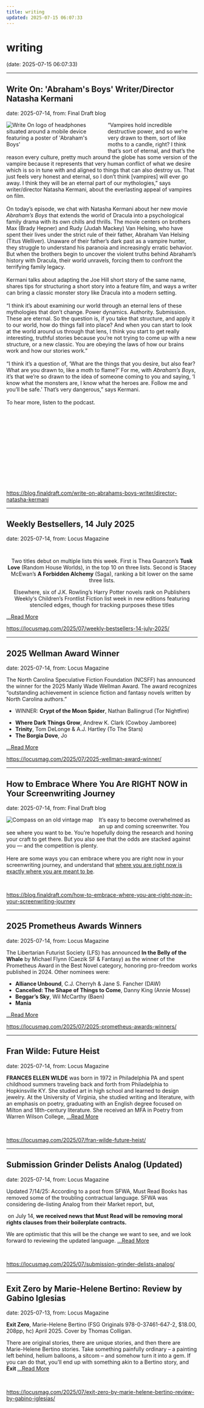 ```yaml
---
title: writing
updated: 2025-07-15 06:07:33
---
```


# writing

(date: 2025-07-15 06:07:33)

---

## Write On: 'Abraham's Boys' Writer/Director Natasha Kermani

date: 2025-07-14, from: Final Draft blog

<div class="hs-featured-image-wrapper"> 
 <a href="https://blog.finaldraft.com/write-on-abrahams-boys-writer/director-natasha-kermani" title="" class="hs-featured-image-link"> <img src="https://blog.finaldraft.com/hubfs/Write%20On%20Abrahams%20Boys%20WriterDirector%20Natasha%20Kermani.png" alt="Write On logo of headphones situated around a mobile device featuring a poster of 'Abraham's Boys'" class="hs-featured-image" style="width:auto !important; max-width:50%; float:left; margin:0 15px 15px 0;"> </a> 
</div> 
<p>“Vampires hold incredible destructive power, and so we’re very drawn to them, sort of like moths to a candle, right? I think that’s sort of eternal, and that’s the reason every culture, pretty much around the globe has some version of the vampire because it represents that very human conflict of what we desire which is so in tune with and aligned to things that can also destroy us. That just feels very honest and eternal, so I don’t think [vampires] will ever go away. I think they will be an eternal part of our mythologies,” says writer/director Natasha Kermani, about the everlasting appeal of vampires on film.&nbsp;<br><br>On today’s episode, we chat with Natasha Kermani about her new movie <em>Abraham’s Boys</em> that extends the world of Dracula into a psychological family drama with its own chills and thrills. The movie centers on brothers Max (Brady Hepner) and Rudy (Judah Mackey) Van Helsing, who have spent their lives under the strict rule of their father, Abraham Van Helsing (Titus Welliver). Unaware of their father’s dark past as a vampire hunter, they struggle to understand his paranoia and increasingly erratic behavior. But when the brothers begin to uncover the violent truths behind Abraham’s history with Dracula, their world unravels, forcing them to confront the terrifying family legacy.<br><br>Kermani talks about adapting the Joe Hill short story of the same name, shares tips for structuring a short story into a feature film, and ways a writer can bring a classic monster story like Dracula into a modern setting. &nbsp;<br><br>“I think it’s about examining our world through an eternal lens of these mythologies that don’t change. Power dynamics. Authority. Submission. These are eternal. So the question is, if you take that structure, and apply it to our world, how do things fall into place? And when you can start to look at the world around us through that lens, I think you start to get really interesting, truthful stories because you’re not trying to come up with a new structure, or a new classic. You are obeying the laws of how our brains work and how our stories work.”<br><br>“I think it’s a question of, ‘What are the things that you desire, but also fear? What are you drawn to, like a moth to flame?’ For me, with <em>Abraham’s Boys</em>, it’s that we’re so drawn to the idea of someone coming to you and saying, ‘I know what the monsters are, I know what the heroes are. Follow me and you’ll be safe.’ That’s very dangerous,” says Kermani.&nbsp;<br><br>To hear more, listen to the podcast.&nbsp;</p> 
<div> 
 <div> 
  <div class="hs-embed-wrapper" style="position: relative; overflow: hidden; width: 100%; height: auto; padding: 0; max-width: 880px; min-width: 256px; display: block; margin: auto;"> 
   <div class="hs-embed-content-wrapper"> 
    <div style="position: relative; overflow: hidden; max-width: 100%; padding-bottom: 35%; margin: 0px;">  
    </div> 
   </div> 
  </div> 
 </div> 
</div> 

<br> 

<https://blog.finaldraft.com/write-on-abrahams-boys-writer/director-natasha-kermani>

---

## Weekly Bestsellers, 14 July 2025

date: 2025-07-14, from: Locus Magazine

<div style="padding: 14px 0px 0px 0px; text-align: center;">
<p>Two titles debut on multiple lists this week. First is Thea Guanzon&#8217;s <b>Tusk Love</b> (Random House Worlds), in the top 10 on three lists. Second is Stacey McEwan&#8217;s <b>A Forbidden Alchemy</b> (Saga), ranking a bit lower on the same three lists.</p>
<p>Elsewhere, six of J.K. Rowling&#8217;s Harry Potter novels rank on Publishers Weekly&#8216;s Children&#8217;s Frontlist Fiction list week in new editions featuring stenciled edges, though for tracking purposes these titles </p></div> <a href="https://locusmag.com/2025/07/weekly-bestsellers-14-july-2025/" class="read-more">...Read More </a> 

<br> 

<https://locusmag.com/2025/07/weekly-bestsellers-14-july-2025/>

---

## 2025 Wellman Award Winner

date: 2025-07-14, from: Locus Magazine

<p></p>
<p>The North Carolina Speculative Fiction Foundation (NCSFF) has announced the winner for the 2025 Manly Wade Wellman Award. The award recognizes &#8220;outstanding achievement in science fiction and fantasy novels written by North Carolina authors.&#8221;</p>
<div class="mynomorebulletlist">
<ul>
<li>WINNER: <strong>Crypt of the Moon Spider</strong>, Nathan Ballingrud (Tor Nightfire)</li>
</ul>
<ul>
<li><strong>Where Dark Things Grow</strong>, Andrew K. Clark (Cowboy Jamboree)</li>
<li><strong>Trinity</strong>, Tom DeLonge &#38; A.J. Hartley (To The Stars)</li>
<li><strong>The Borgia Dove</strong>, Jo </li></ul></div> <a href="https://locusmag.com/2025/07/2025-wellman-award-winner/" class="read-more">...Read More </a> 

<br> 

<https://locusmag.com/2025/07/2025-wellman-award-winner/>

---

## How to Embrace Where You Are RIGHT NOW in Your Screenwriting Journey

date: 2025-07-14, from: Final Draft blog

<div class="hs-featured-image-wrapper"> 
 <a href="https://blog.finaldraft.com/how-to-embrace-where-you-are-right-now-in-your-screenwriting-journey" title="" class="hs-featured-image-link"> <img src="https://blog.finaldraft.com/hubfs/Compass%20on%20an%20old%20vintage%20map.png" alt="Compass on an old vintage map" class="hs-featured-image" style="width:auto !important; max-width:50%; float:left; margin:0 15px 15px 0;"> </a> 
</div> 
<p>It’s easy to become overwhelmed as an up and coming screenwriter. You see where you want to be. You’re hopefully doing the research and honing your craft to get there. But you also see that the odds are stacked against you — and the competition is plenty.&nbsp;<br><br>Here are some ways you can embrace where you are right now in your screenwriting journey, and understand that <span style="text-decoration: underline;">where you are right now is exactly where you are meant to be</span>.&nbsp;</p> 

<br> 

<https://blog.finaldraft.com/how-to-embrace-where-you-are-right-now-in-your-screenwriting-journey>

---

## 2025 Prometheus Awards Winners

date: 2025-07-14, from: Locus Magazine

<p>The Libertarian Futurist Society (LFS) has announced <strong>In the Belly of the Whale</strong> by Michael Flynn (Caezik SF &#38; Fantasy) as the winner of the Prometheus Award in the Best Novel category, honoring pro-freedom works published in 2024. Other nominees were:</p>
<div class="mynomorebulletlist">
<ul>
<li><strong>Alliance Unbound</strong>, C.J. Cherryh &#38; Jane S. Fancher (DAW)</li>
<li><strong>Cancelled: The Shape of Things to Come</strong>, Danny King (Annie Mosse)</li>
<li><strong>Beggar’s Sky</strong>, Wil McCarthy (Baen)</li>
<li><strong>Mania</strong></li></ul></div> <a href="https://locusmag.com/2025/07/2025-prometheus-awards-winners/" class="read-more">...Read More </a> 

<br> 

<https://locusmag.com/2025/07/2025-prometheus-awards-winners/>

---

## Fran Wilde: Future Heist

date: 2025-07-14, from: Locus Magazine

<p></p>
<p><strong>FRANCES ELLEN WILDE</strong> was born in 1972 in Philadelphia PA and spent childhood summers traveling back and forth from Philadelphia to Hopkinsville KY. She studied art in high school and learned to design jewelry. At the University of Virginia, she studied writing and literature, with an emphasis on poetry, graduating with an English degree focused on Milton and 18th-century literature. She received an MFA in Poetry from Warren Wilson College,  <a href="https://locusmag.com/2025/07/fran-wilde-future-heist/" class="read-more">...Read More </a></p> 

<br> 

<https://locusmag.com/2025/07/fran-wilde-future-heist/>

---

## Submission Grinder Delists Analog (Updated)

date: 2025-07-14, from: Locus Magazine

<p></p>
<p>Updated 7/14/25: According to a post from SFWA, Must Read Books has removed some of the troubling contractual language. SFWA was considering de-listing Analog from their Market report, but,</p>
<p> on July 14, <strong>we received news that Must Read will be removing moral rights clauses from their boilerplate contracts. </strong></p>
<p>We are optimistic that this will be the change we want to see, and we look forward to reviewing the updated language. <a href="https://locusmag.com/2025/07/submission-grinder-delists-analog/" class="read-more">...Read More </a></p> 

<br> 

<https://locusmag.com/2025/07/submission-grinder-delists-analog/>

---

## Exit Zero by Marie-Helene Bertino: Review by Gabino Iglesias

date: 2025-07-13, from: Locus Magazine

<p><strong>Exit Zero</strong>, Marie-Helene Bertino (FSG Origi­nals 978-0-37461-647-2, $18.00, 208pp, hc) April 2025. Cover by Thomas Colligan.</p>
<p>There are original stories, there are unique sto­ries, and then there are Marie-Helene Bertino stories. Take something painfully ordinary – a painting left behind, helium balloons, a sitcom – and somehow turn it into a gem. If you can do that, you’ll end up with something akin to a Bertino story, and <strong>Exit </strong> <a href="https://locusmag.com/2025/07/exit-zero-by-marie-helene-bertino-review-by-gabino-iglesias/" class="read-more">...Read More </a></p> 

<br> 

<https://locusmag.com/2025/07/exit-zero-by-marie-helene-bertino-review-by-gabino-iglesias/>

